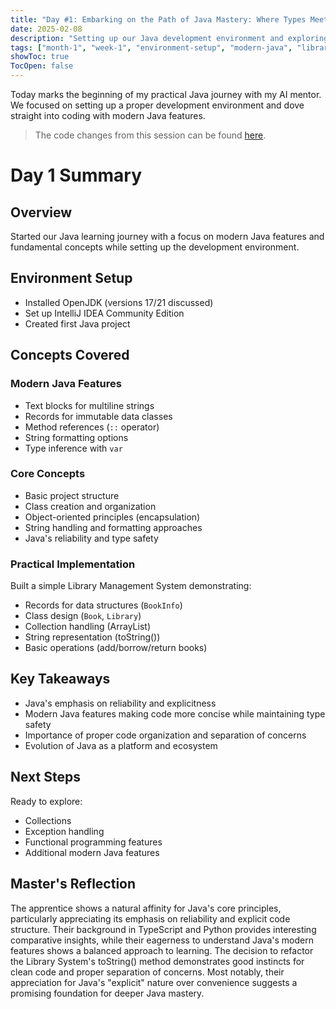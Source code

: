 ```yaml
---
title: "Day #1: Embarking on the Path of Java Mastery: Where Types Meet Wisdom 🌟"
date: 2025-02-08
description: "Setting up our Java development environment and exploring modern language features through a Library Management System"
tags: ["month-1", "week-1", "environment-setup", "modern-java", "library-system"]
showToc: true
TocOpen: false
---
```


Today marks the beginning of my practical Java journey with my AI mentor. We focused on setting up a proper development environment and dove straight into coding with modern Java features.

> The code changes from this session can be found [here](https://github.com/caglarturali/javamastery/tree/bc624b7a8dd661bc8cfb6288a4d29d080f79e60f).

# Day 1 Summary

## Overview
Started our Java learning journey with a focus on modern Java features and fundamental concepts while setting up the development environment.

## Environment Setup
- Installed OpenJDK (versions 17/21 discussed)
- Set up IntelliJ IDEA Community Edition
- Created first Java project

## Concepts Covered

### Modern Java Features
- Text blocks for multiline strings
- Records for immutable data classes
- Method references (`::` operator)
- String formatting options
- Type inference with `var`

### Core Concepts
- Basic project structure
- Class creation and organization
- Object-oriented principles (encapsulation)
- String handling and formatting approaches
- Java's reliability and type safety

### Practical Implementation
Built a simple Library Management System demonstrating:
- Records for data structures (`BookInfo`)
- Class design (`Book`, `Library`)
- Collection handling (ArrayList)
- String representation (toString())
- Basic operations (add/borrow/return books)

## Key Takeaways
- Java's emphasis on reliability and explicitness
- Modern Java features making code more concise while maintaining type safety
- Importance of proper code organization and separation of concerns
- Evolution of Java as a platform and ecosystem

## Next Steps
Ready to explore:
- Collections
- Exception handling
- Functional programming features
- Additional modern Java features

## Master's Reflection
The apprentice shows a natural affinity for Java's core principles, particularly appreciating its emphasis on reliability and explicit code structure. Their background in TypeScript and Python provides interesting comparative insights, while their eagerness to understand Java's modern features shows a balanced approach to learning. The decision to refactor the Library System's toString() method demonstrates good instincts for clean code and proper separation of concerns. Most notably, their appreciation for Java's "explicit" nature over convenience suggests a promising foundation for deeper Java mastery.
